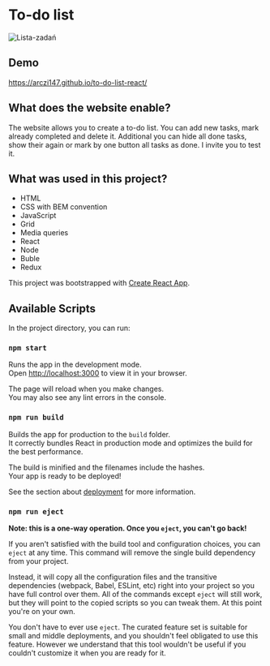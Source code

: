 # To-do list

![Lista-zadań](https://github.com/arczi147/To-do-list/assets/128419757/7bb391a8-b7c9-47ac-a129-a6ffb3a3697e)

## Demo

https://arczi147.github.io/to-do-list-react/

## What does the website enable?

The website allows you to create a to-do list. You can add new tasks, mark already completed and delete it. Additional you can hide all done tasks, show their again or mark by one button all tasks as done. I invite you to test it.

## What was used in this project?

- HTML
- CSS with BEM convention
- JavaScript
- Grid
- Media queries
- React
- Node
- Buble
- Redux

This project was bootstrapped with [Create React App](https://github.com/facebook/create-react-app).

## Available Scripts

In the project directory, you can run:

### `npm start`

Runs the app in the development mode.\
Open [http://localhost:3000](http://localhost:3000) to view it in your browser.

The page will reload when you make changes.\
You may also see any lint errors in the console.

### `npm run build`

Builds the app for production to the `build` folder.\
It correctly bundles React in production mode and optimizes the build for the best performance.

The build is minified and the filenames include the hashes.\
Your app is ready to be deployed!

See the section about [deployment](https://facebook.github.io/create-react-app/docs/deployment) for more information.

### `npm run eject`

**Note: this is a one-way operation. Once you `eject`, you can't go back!**

If you aren't satisfied with the build tool and configuration choices, you can `eject` at any time. This command will remove the single build dependency from your project.

Instead, it will copy all the configuration files and the transitive dependencies (webpack, Babel, ESLint, etc) right into your project so you have full control over them. All of the commands except `eject` will still work, but they will point to the copied scripts so you can tweak them. At this point you're on your own.

You don't have to ever use `eject`. The curated feature set is suitable for small and middle deployments, and you shouldn't feel obligated to use this feature. However we understand that this tool wouldn't be useful if you couldn't customize it when you are ready for it.

